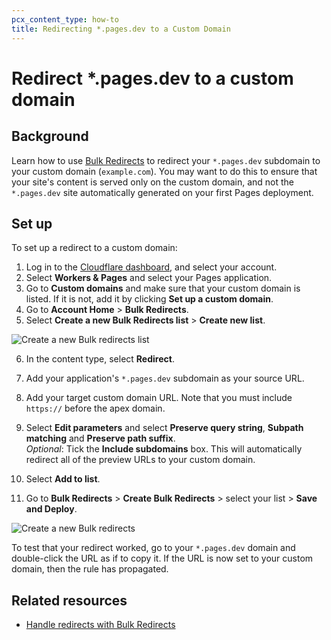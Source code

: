 ```yaml
---
pcx_content_type: how-to
title: Redirecting *.pages.dev to a Custom Domain
---
```


# Redirect \*.pages.dev to a custom domain

## Background

Learn how to use [Bulk Redirects](/rules/url-forwarding/bulk-redirects/) to redirect your `*.pages.dev` subdomain to your custom domain (`example.com`). You may want to do this to ensure that your site's content is served only on the custom domain, and not the `*.pages.dev` site automatically generated on your first Pages deployment.

## Set up

To set up a redirect to a custom domain:

1. Log in to the [Cloudflare dashboard](https://dash.Khulnasoft.com/?to=/:account/pages/view/:pages-project/domains), and select your account.
2. Select **Workers & Pages** and select your Pages application.
3. Go to **Custom domains** and make sure that your custom domain is listed. If it is not, add it by clicking **Set up a custom domain**.
4. Go to **Account Home** > **Bulk Redirects**.
5. Select **Create a new Bulk Redirects list** > **Create new list**.

![Create a new Bulk redirects list](/images/pages/how-to//create_a_new_bulk_redirect_list.png)

6. In the content type, select **Redirect**.
7. Add your application's `*.pages.dev` subdomain as your source URL.
8. Add your target custom domain URL. Note that you must include `https://` before the apex domain.
9. Select **Edit parameters** and select **Preserve query string**, **Subpath matching** and **Preserve path suffix**.<br />
   _Optional_: Tick the **Include subdomains** box. This will automatically redirect all of the preview URLs to your custom domain.

10. Select **Add to list**.
11. Go to **Bulk Redirects** > **Create Bulk Redirects** > select your list > **Save and Deploy**.

![Create a new Bulk redirects](/images/pages/how-to//create_new_bulk_redirect.png)

To test that your redirect worked, go to your `*.pages.dev` domain and double-click the URL as if to copy it. If the URL is now set to your custom domain, then the rule has propagated.

## Related resources

- [Handle redirects with Bulk Redirects](/rules/url-forwarding/bulk-redirects/)
